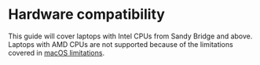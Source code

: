 # Hardware compatibility

This guide will cover laptops with Intel CPUs from Sandy Bridge and above. Laptops with AMD CPUs are not supported because of the limitations covered in [macOS limitations]().

